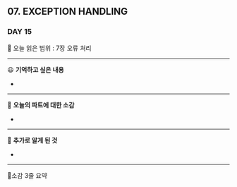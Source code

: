 ## 07. EXCEPTION HANDLING

### DAY 15

🔖 오늘 읽은 범위 : 7장 오류 처리

---

😃 **기억하고 싶은 내용**

- 


---

🤔 **오늘의 파트에 대한 소감**


- 

---

🔎 **추가로 알게 된 것**


- 

---

🤟소감 3줄 요약 


